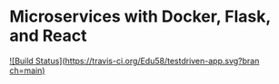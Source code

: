 # Microservices with Docker, Flask, and React
[![Build Status](https://travis-ci.org/Edu58/testdriven-app.svg?bran
ch=main)](https://travis-ci.org/Edu58/Flask-microservice)